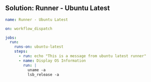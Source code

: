 ## Solution: Runner - Ubuntu Latest

```yaml
name: Runner - Ubuntu Latest

on: workflow_dispatch

jobs:
  run:
    runs-on: ubuntu-latest
    steps:
      - run: echo "This is a message from ubuntu latest runner"
      - name: Display OS Information
        run: |
          uname -a
          lsb_release -a
```
